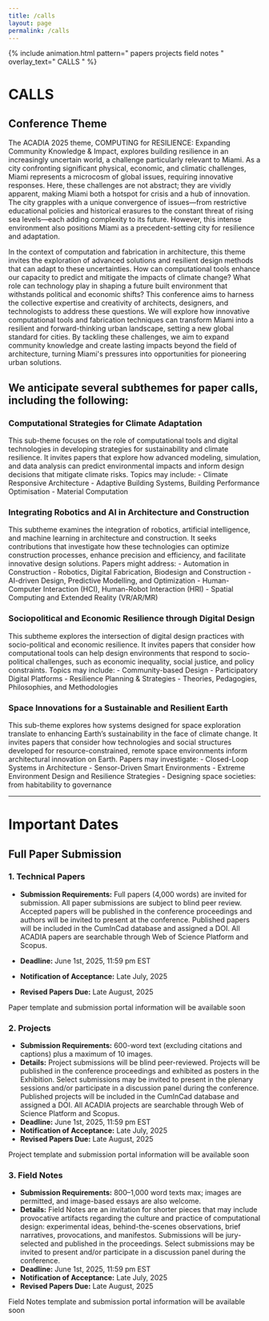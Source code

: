 ```yaml
---
title: /calls
layout: page
permalink: /calls
---
```

{% include animation.html pattern="  papers projects field notes   " overlay_text="  CALLS " %}
# CALLS

## Conference Theme

The ACADIA 2025 theme, COMPUTING for RESILIENCE: Expanding Community Knowledge & Impact, explores building resilience in an increasingly uncertain world, a challenge particularly relevant to Miami. As a city confronting significant physical, economic, and climatic challenges, Miami represents a microcosm of global issues, requiring innovative responses. Here, these challenges are not abstract; they are vividly apparent, making Miami both a hotspot for crisis and a hub of innovation. The city grapples with a unique convergence of issues—from restrictive educational policies and historical erasures to the constant threat of rising sea levels—each adding complexity to its future. However, this intense environment also positions Miami as a precedent-setting city for resilience and adaptation.

In the context of computation and fabrication in architecture, this theme invites the exploration of advanced solutions and resilient design methods that can adapt to these uncertainties. How can computational tools enhance our capacity to predict and mitigate the impacts of climate change? What role can technology play in shaping a future built environment that withstands political and economic shifts? This conference aims to harness the collective expertise and creativity of architects, designers, and technologists to address these questions. We will explore how innovative computational tools and fabrication techniques can transform Miami into a resilient and forward-thinking urban landscape, setting a new global standard for cities. By tackling these challenges, we aim to expand community knowledge and create lasting impacts beyond the field of architecture, turning Miami's pressures into opportunities for pioneering urban solutions.

## We anticipate several subthemes for paper calls, including the following:

### Computational Strategies for Climate Adaptation
This sub-theme focuses on the role of computational tools and digital technologies in developing strategies for sustainability and climate resilience. It invites papers that explore how advanced modeling, simulation, and data analysis can predict environmental impacts and inform design decisions that mitigate climate risks. Topics may include:
    - Climate Responsive Architecture
    - Adaptive Building Systems, Building Performance Optimisation
    - Material Computation


### Integrating Robotics and AI in Architecture and Construction
This subtheme examines the integration of robotics, artificial intelligence, and machine learning in architecture and construction. It seeks contributions that investigate how these technologies can optimize construction processes, enhance precision and efficiency, and facilitate innovative design solutions. Papers might address:
    - Automation in Construction
    - Robotics, Digital Fabrication, Biodesign and Construction
    - AI-driven Design, Predictive Modelling, and Optimization
    - Human-Computer Interaction (HCI), Human-Robot Interaction (HRI)
    - Spatial Computing and Extended Reality (VR/AR/MR)


### Sociopolitical and Economic Resilience through Digital Design
This subtheme explores the intersection of digital design practices with socio-political and economic resilience. It invites papers that consider how computational tools can help design environments that respond to socio-political challenges, such as economic inequality, social justice, and policy constraints. Topics may include:
    - Community-based Design
    - Participatory Digital Platforms
    - Resilience Planning & Strategies 
    - Theories, Pedagogies, Philosophies, and Methodologies


### Space Innovations for a Sustainable and Resilient Earth
This sub-theme explores how systems designed for space exploration translate to enhancing Earth’s sustainability in the face of climate change. It invites papers that consider how technologies and social structures developed for resource-constrained, remote space environments inform architectural innovation on Earth. Papers may investigate:
    - Closed-Loop Systems in Architecture 
    - Sensor-Driven Smart Environments
    - Extreme Environment Design and Resilience Strategies
    - Designing space societies: from habitability to governance

---

# Important Dates

## Full Paper Submission

### 1. Technical Papers
- **Submission Requirements:** Full papers (4,000 words) are invited for submission. All paper submissions are subject to blind peer review. Accepted papers will be published in the conference proceedings and authors will be invited to present at the conference. Published papers will be included in the CumInCad database and assigned a DOI. All ACADIA papers are searchable through Web of Science Platform and Scopus.  

- **Deadline:** June 1st, 2025, 11:59 pm EST  
- **Notification of Acceptance:** Late July, 2025  
- **Revised Papers Due:** Late August, 2025    

Paper template and submission portal information will be available soon

### 2. Projects  
- **Submission Requirements:** 600-word text (excluding citations and captions) plus a maximum of 10 images.  
- **Details:** Project submissions will be blind peer-reviewed. Projects will be published in the conference proceedings and exhibited as posters in the Exhibition. Select submissions may be invited to present in the plenary sessions and/or participate in a discussion panel during the conference. Published projects will be included in the CumInCad database and assigned a DOI. All ACADIA projects are searchable through Web of Science Platform and Scopus.    
- **Deadline:** June 1st, 2025, 11:59 pm EST  
- **Notification of Acceptance:** Late July, 2025  
- **Revised Papers Due:** Late August, 2025    

Project template and submission portal information will be available soon

### 3. Field Notes
- **Submission Requirements:** 800–1,000 word texts max; images are permitted, and image-based essays are also welcome.  
- **Details:** Field Notes are an invitation for shorter pieces that may include provocative artifacts regarding the culture and practice of computational design: experimental ideas, behind-the-scenes observations, brief narratives, provocations, and manifestos. Submissions will be jury-selected and published in the proceedings. Select submissions may be invited to present and/or participate in a discussion panel during the conference.    
- **Deadline:** June 1st, 2025, 11:59 pm EST  
- **Notification of Acceptance:** Late July, 2025  
- **Revised Papers Due:** Late August, 2025   

Field Notes template and submission portal information will be available soon